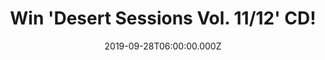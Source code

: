 ---
campaign-uuid: "c-d3a4df16-5aa9-4281-82ce-530e002b1475"
type: "Competition"
category: "Music"
date: "2019-09-28T06:00:00.000Z"
end-date: "2019-11-28T23:59:00.000Z"
disable-form: false
is_promoted: true
has_entry_page: true
title: "Win 'Desert Sessions Vol. 11/12' CD!"
competition-description: "<p>After nearly sixteen years since its last entry, the\
  \ longest-running mix tape in existence, Desert Sessions returns with two stunning\
  \ new volumes in its already storied catalog, Vol. 11 & 12, featuring collaborations\
  \ from Billy Gibbons, Les Claypool, Stella Mozgawa, Jake Shears, Mike Kerr, Carla\
  \ Azar, Matt Sweeney, David Catching, comedian Matt Berry, Töôrnst Hülpft and newcomer\
  \ Libby Grace.</p>\n<p>We are giving away a copy of this brand new album to one\
  \ lucky NME AAA member to win. Click below and it could be yours!</p>\n"
hero-header: "Win 'Desert Sessions Vol. 11/12' CD!"
terms-confirmation: "N/A"
banner-img: "https://assets.expresslyapp.com/asset-6f231503-377e-4f39-84b8-08d82a6bd08d.jpg"
logo-left-href: "aaa.nme.com"
logo-left-image: "https://assets.expresslyapp.com/asset-6e959645-18c8-4854-9123-ff104b979ca3.jpg"
logo-left-title: "NME AAA"
bg-image-hero: "https://assets.expresslyapp.com/asset-7ee57a25-95e8-43e3-b934-1a0895cc8543.jpg"
bg-image-first: "https://assets.expresslyapp.com/asset-09288c07-ecc3-4b04-b68b-7d7910248a8d.jpg"
section1-content: "<p>In 1997, Josh Homme and a handful of friends retreated to the\
  \ desert of Joshua Tree, CA in order to isolate themselves from the distractions\
  \ and comforts of their everyday lives. What began as a casual writing and recording\
  \ session amongst friends has since become a project of legend. Spanning twelve\
  \ volumes over the course of two decades, Desert Sessions has featured some of music’\
  s most cherished icons stepping out of their comfort zones and collaborating with\
  \ one another to create some of the most exciting music of their careers.</p>\n\
  <p>After nearly sixteen years since its last entry, the longest-running mix tape\
  \ in existence, Desert Sessions returns with two stunning new volumes in its already\
  \ storied catalog, Vol. 11 & 12.</p>\n<p>Click below for a chance to win it now!</p>\n"
entry-title: "Win 'Desert Sessions Vol. 11/12' CD!"
entry-content: "<p>Enter the draw to win Josh Homme 'Desert Sessions Vol. 11/12' CD\
  \ by completing the form below before 23:59 on the 28th of November 2019.</p>\n"
has-winner: false
prize-description: "'Desert Sessions Vol. 11/12' CD!"
special-conditions: "Multiple entries are allowed up to one every day."
country-restrictions:
- "GB"
---